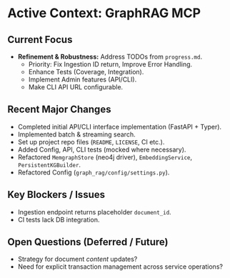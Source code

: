 # Active Context: GraphRAG MCP

## Current Focus
- **Refinement & Robustness:** Address TODOs from `progress.md`.
    - Priority: Fix Ingestion ID return, Improve Error Handling.
    - Enhance Tests (Coverage, Integration).
    - Implement Admin features (API/CLI).
    - Make CLI API URL configurable.

## Recent Major Changes
- Completed initial API/CLI interface implementation (FastAPI + Typer).
- Implemented batch & streaming search.
- Set up project repo files (`README`, `LICENSE`, CI etc.).
- Added Config, API, CLI tests (mocked where necessary).
- Refactored `MemgraphStore` (neo4j driver), `EmbeddingService`, `PersistentKGBuilder`.
- Refactored Config (`graph_rag/config/settings.py`).

## Key Blockers / Issues
- Ingestion endpoint returns placeholder `document_id`.
- CI tests lack DB integration.

## Open Questions (Deferred / Future)
- Strategy for document *content* updates?
- Need for explicit transaction management across service operations? 